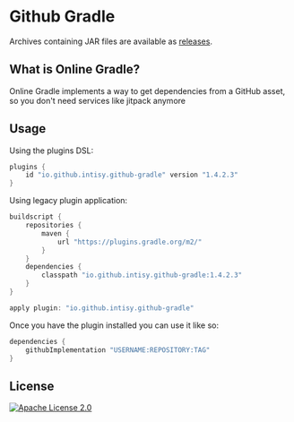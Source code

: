 # Github Gradle

Archives containing JAR files are available as [releases](https://github.com/intisy/github-gradle/releases).

## What is Online Gradle?

Online Gradle implements a way to get dependencies from a GitHub asset, so you don't need services like jitpack anymore

## Usage

Using the plugins DSL:

```groovy
plugins {
    id "io.github.intisy.github-gradle" version "1.4.2.3"
}
```

Using legacy plugin application:

```groovy
buildscript {
    repositories {
        maven {
            url "https://plugins.gradle.org/m2/"
        }
    }
    dependencies {
        classpath "io.github.intisy.github-gradle:1.4.2.3"
    }
}

apply plugin: "io.github.intisy.github-gradle"
```

Once you have the plugin installed you can use it like so:

```groovy
dependencies {
    githubImplementation "USERNAME:REPOSITORY:TAG"
}
```

## License

[![Apache License 2.0](https://img.shields.io/badge/License-Apache_2.0-blue.svg)](LICENSE)
